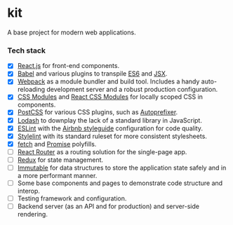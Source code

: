 # kit

A base project for modern web applications.

### Tech stack

- [x] [React.js](https://facebook.github.io/react/) for front-end components.
- [x] [Babel](http://babeljs.io/docs/plugins/) and various plugins to transpile
  [ES6](https://github.com/lukehoban/es6features) and
  [JSX](https://facebook.github.io/react/docs/jsx-in-depth.html).
- [x] [Webpack](https://webpack.github.io/) as a module bundler and build tool.
  Includes a handy auto-reloading development server and a robust production
  configuration.
- [x] [CSS Modules](https://github.com/css-modules/css-modules) and
  [React CSS Modules](https://github.com/gajus/react-css-modules) for locally
  scoped CSS in components.
- [x] [PostCSS](http://postcss.org/) for various CSS plugins, such as
  [Autoprefixer](https://github.com/postcss/autoprefixer).
- [x] [Lodash](https://lodash.com/) to downplay the lack of a standard library in
  JavaScript.
- [x] [ESLint](http://eslint.org/) with the [Airbnb
  styleguide](https://github.com/airbnb/javascript) configuration for code
  quality.
- [x] [Stylelint](http://stylelint.io/) with its standard ruleset for more
  consistent stylesheets.
- [x] [fetch](https://github.com/github/fetch) and
  [Promise](https://github.com/stefanpenner/es6-promise) polyfills.
- [ ] [React Router](https://github.com/reactjs/react-router) as a routing solution
  for the single-page app.
- [ ] [Redux](http://redux.js.org/) for state management.
- [ ] [Immutable](https://facebook.github.io/immutable-js/) for data structures
  to store the application state safely and in a more performant manner.
- [ ] Some base components and pages to demonstrate code structure and interop.
- [ ] Testing framework and configuration.
- [ ] Backend server (as an API and for production) and server-side rendering.

